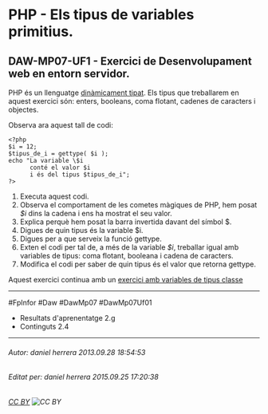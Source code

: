# PHP - Els tipus de variables primitius.
## DAW-MP07-UF1 - Exercici de Desenvolupament web en entorn servidor.
PHP és un llenguatge [dinàmicament tipat](http://ca.wikipedia.org/wiki/Llenguatge_de_programaci%C3%B3#Tipus_est.C3.A0tics_versus_din.C3.A0mics). Els tipus que treballarem en aquest exercici són: enters, booleans, coma flotant, cadenes de caracters i objectes.

Observa ara aquest tall de codi:

    <?php
    $i = 12;
    $tipus_de_i = gettype( $i );
    echo "La variable \$i 
          conté el valor $i 
    	  i és del tipus $tipus_de_i";
    ?>

 1. Executa aquest codi.
 2. Observa el comportament de les cometes màgiques de PHP, hem posat *$i* dins la cadena i ens ha mostrat el seu valor.
 3. Explica perquè hem posat la barra invertida davant del símbol $.
 4. Digues de quin tipus és la variable $i.
 5. Digues per a que serveix la funció gettype.
 6. Exten el codi per tal de, a més de la variable *$i*, treballar igual amb variables de tipus: coma flotant, booleana i cadena de caracters. 
 7. Modifica el codi per saber de quin tipus és el valor que retorna gettype.

Aquest exercici continua amb un [exercici amb variables de tipus classe](/activitats/DAW-MP07/DAW-MP07-UF1/php-el-tipus-objecte/readme.md)


---

#FpInfor #Daw #DawMp07 #DawMp07Uf01

* Resultats d'aprenentatge 2.g
* Continguts 2.4
---

###### Autor: daniel herrera 2013.09.28 18:54:53
###### Editat per: daniel herrera 2015.09.25 17:20:38
###### [CC BY](https://creativecommons.org/licenses/by/4.0/) ![CC BY](https://licensebuttons.net/l/by/3.0/80x15.png)
